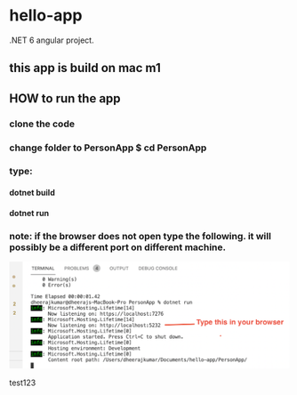 # hello-app
.NET 6 angular project.

## this app is build on mac m1

## HOW to run the app
### clone the code
### change folder to PersonApp $ cd PersonApp
### type: 
#### dotnet build
#### dotnet run

### note: if the browser does not open type the following. it will possibly be a different port on different machine.
![screen1](/PersonApp/Assets/screen1.png) 

test123


